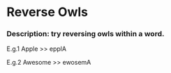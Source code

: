 # Reverse Owls

### Description: try reversing owls within a word.

E.g.1 Apple >> epplA

E.g.2 Awesome >> ewosemA
